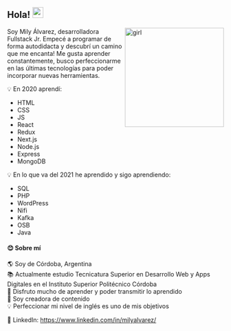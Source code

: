 

## Hola! <img src="https://media.giphy.com/media/hvRJCLFzcasrR4ia7z/giphy.gif" width="25px">

<img align='right' src="https://media.giphy.com/media/dWxO36Jzd6bTSt5dIY/source.gif" alt="girl" width="230">



Soy Mily Álvarez, desarrolladora Fullstack Jr. Empecé a programar de forma autodidacta y descubrí un camino que me encanta!
Me gusta aprender constantemente, busco perfeccionarme en las últimas tecnologías para poder incorporar nuevas herramientas.


💡 En 2020 aprendí:
- HTML
- CSS
- JS
- React
- Redux
- Next.js
- Node.js
- Express
- MongoDB
 
 💡 En lo que va del 2021 he aprendido y sigo aprendiendo:
 - SQL
 - PHP
 - WordPress
 - Nifi
 - Kafka
 - OSB
 - Java
   
#### 😊 Sobre mí <br>
   🌎 Soy de Córdoba, Argentina <br>
   📚 Actualmente estudio Tecnicatura Superior en Desarrollo Web y Apps Digitales en el Instituto Superior Politécnico Córdoba <br>
   📌 Disfruto mucho de aprender y poder transmitir lo aprendido <br>
   📂 Soy creadora de contenido <br>
   💡  Perfeccionar mi nivel de inglés es uno de mis objetivos <br>
   
   🔎 LinkedIn: https://www.linkedin.com/in/milyalvarez/
